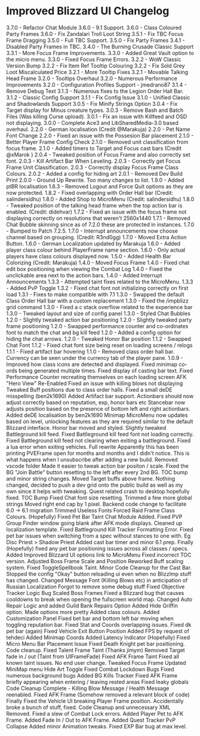 # Improved Blizzard UI Changelog

3.7.0 - Refactor Chat Module
3.6.0 - 9.1 Support.
3.6.0 - Class Coloured Party Frames
3.6.0 - Fix Zandalari Troll Loot String
3.5.1 - Fix TBC Focus Frame Dragging
3.5.0 - Full TBC Support.
3.5.0 - Fix Party Frames
3.4.1 - Disabled Party Frames in TBC.
3.4.0 - The Burning Crusade Classic Support
3.3.1 - More Focus Frame Improvements.
3.3.0 - Added Great Vault option to the micro menu.
3.3.0 - Fixed Focus Frame Errors.
3.2.2 - WoW Classic Version Bump
3.2.2 - Fix Item Ref Tooltip Colouring
3.2.2 - Fix Sold Grey Loot Miscalculated Price
3.2.1 - More Tooltip Fixes
3.2.1 - Movable Talking Head Frame
3.2.0 - Tooltips Overhaul
3.2.0 - Numerous Performance Improvements
3.2.0 - Configuration Profiles Support - jmedrano87
3.1.4 - Remove Debug Text
3.1.3 - Numerous fixes to the Legion Order Hall Bar.
3.1.2 - Classic Config Support
3.1.1 - Fix Config Issue
3.1.0 - Unified Classic and Shadowlands Support
3.0.5 - Fix Minify Strings Option
3.0.4 - Fix Target display for Minus creature types.
3.0.3 - Remove Bash and Batch Files (Was killing Curse upload).
3.0.1 - Fix an issue with Killfeed and OSD not displaying.
3.0.0 - Complete Ace3 and LibSharedMedia-3.0 based overhaul.
2.2.0 - German localisation (Credit @Marakuja)
2.2.0 - Pet Name Font Change
2.2.0 - Fixed an issue with the Possesion Bar placement
2.1.0 - Better Player Frame Config Check
2.1.0 - Removed unit classification from focus frame.
2.1.0 - Added timers to Target and Focus cast bars (Credit @xMarok )
2.0.4 - Tweaked position of Focus Frame and also correctly set font.
2.0.3 - Kill Artifact Bar When Leveling.
2.0.3 - Correctly get Focus Frame Unit Classification.
2.0.3 - Correctly display Focus Frame Class Colours.
2.0.2 - Added a config for hiding art
2.0.1 - Removed Dev Build Print
2.0.0 - Ground Up Rewrite. Too many changes to list.
1.9.0 - Added ptBR localisation
1.8.3 - Removed Logout and Force Quit options as they are now protected.
1.8.2 - Fixed overlapping with Order Hall bar (Credit: salindersidhu)
1.8.0 - Added Shop to MicroMenu (Credit: salindersidhu)
1.8.0 - Tweaked position of the talking head frame when the top action bar is enabled. (Credit: didehvar)
1.7.2 - Fixed an issue with the focus frame not displaying correctly on resolutions that weren't 2560x1440
1.7.1 - Removed Chat Bubble skinning since as of 7.2.0 these are protected in instances.
1.7.0 - Bumped to Patch 7.2.5.
1.7.0 - Interrupt announcements now choose channel based on grouping. (Credit: R3nd0gg)
1.7.0 - Moved Extra Action Button.
1.6.0 - German Localization updated by Marakuja
1.6.0 - Added player class colour behind PlayerFrame name section.
1.6.0 - Only actual players have class colours displayed now.
1.5.0 - Added Health Bar Colorizing (Credit: Marakuja)
1.4.0 - Moved Focus Frame
1.4.0 - Fixed chat edit box positioning when viewing the Combat Log
1.4.0 - Fixed the unclickable area next to the action bars.
1.4.0 - Added Interrupt Announcements
1.3.3 - Attempted taint fixes related to the MicroMenu.
1.3.3 - Added PvP Toggle
1.3.2 - Fixed chat font not initializing correctly on first load
1.3.1 - Fixes to make compatible with 7.1
1.3.0 - Swapped the default Class Order Hall bar with a custom replacement
1.3.0 - Fixed the /impblizz grid command
1.3.0 - Fixed a c stack overflow related to the experience bar
1.3.0 - Tweaked layout and size of config panel
1.3.0 - Styled Chat Bubbles
1.2.0 - Slightly tweaked action bar positioning
1.2.0 - Slightly tweaked party frame positioning
1.2.0 - Swapped performance counter and co-ordinates font to match the chat and bg kill feed
1.2.0 - Added a config option for hiding the chat arrows.
1.2.0 - Tweaked Honor Bar position
1.1.2 - Swapped Chat Font
1.1.2 - Fixed chat font size being reset on loading screens / relogs
1.1.1 - Fixed artifact bar hovering
1.1.0 - Removed class order hall bar. Currency can be seen under the currency tab of the player pane.
1.0.9 - Improved how class icons are detected and displayed.
Fixed minimap co-ords being generated multiple times.
Fixed display of casting bar text.
Fixed Performance Counter recreating themselves on each loading screen
AFK "Hero View" Re-Enabled
Fixed an issue with killing blows not displaying
Tweaked Buff positions due to class order halls.
Fixed a small deDE misspelling (ben2k1690)
Added Artifact bar support.
Actionbars should now adjust correctly based on reputation, exp, honor bars etc
Stancebar now adjusts position based on the presence of bottom left and right actionbars.
Added deDE localisation by ben2k1690
Minimap MicroMenu now updates based on level, unlocking features as they are required similar to the default Blizzard interface.
Honor bar moved and styled.
Slightly tweaked Battleground kill feed.
Fixed Battleground kill feed font not loading correctly.
Fixed Battleground kill feed not clearing when exiting a battleground.
Fixed a lua error when exiting vehicles.
Full rewrite
Apparently this has been printing PVEFrame open for months and months and I didn't notice. This is what happens when I unsubscribe after adding a new build.
Removed vscode folder
Made it easier to tweak action bar positon / scale.
Fixed the BG "Join Battle" button resetting to the left after every 2nd BG.
TOC bump and minor string changes.
Moved Target buffs above frame.
Nothing changed, decided to push a dev grid onto the public build as well as my own since it helps with tweaking.
Quest related crash to desktop hopefully fixed.
TOC Bump
Fixed Chat font size resetting.
Trimmed a few more global strings
Moved right end cap by 1 pixel.
Backend code change to facilitate 6.0 -> 6.1 migration
Trimmed Useless Fonts
Forced Raid Frame Class Colours.
(Hopefully) Fixed Pet Bar Taint
Chat Module Added.
Fixed PVP Group Finder window going blank after AFK mode displays.
Cleaned up localization template.
Fixed Battleground Kill Tracker Formatting Error.
Fixed pet bar issues when switching from a spec without stances to one with. Eg Disc Priest > Shadow Priest
Added cast bar timer and minor 6.1 prep.
Finally (Hopefully) fixed any pet bar positioning issues across all classes / specs.
Added Improved Blizzard UI options link to MicroMenu
Fixed incorrect TOC version.
Adjusted Boss Frame Scale and Position
Reworked Buff scaling system.
Fixed ToggleSpellbook Taint.
Minor Code Cleanup for the Cast Bar.
Stopped the config "Okay" button reloading ui even when no BlizzImp stuff has changed.
Changed Message Font (Killing Blows etc) in anticipation of Russian Localization
Forgot to remove some debug stuff
Fixed Objective Tracker Logic Bug
Scaled Boss Frames
Fixed a Blizzard bug that causes cooldowns to break when opening the fullscreen world map.
Changed Auto Repair Logic and added Guild Bank Repairs Option
Added Hide Griffin option.
Made options more pretty
Added class colours.
Added Customization Panel
Fixed bet bar and bottom left bar moving when toggling reputation bar.
Fixed Stat and Coords overlapping issues.
Fixed dk pet bar (again)
Fixed Vehicle Exit Button Position 
Added FPS by request of tehdeci
Added Minimap Coords
Added Latency Indicator
(Hopefully) Fixed Micro Menu Bar Placement Issue
Fixed Death Knight pet bar positioning.
Code cleanup.
Fixed Talent Frame Taint (Thanks jimym)
Removed Target fade in / out (Taint from UIFrameFade)
Fixed AFK Frame Taint
Fixed all known taint issues. No end user change.
Tweaked Focus Frame
Updated MiniMap menu
Hide Art Toggle
Fixed Combat Lockdown Bugs
Fixed numerous background bugs
Added BG Kills Tracker
Fixed AFK Frame briefly appearing when entering / leaving rested areas
Fixed leaky globals
Code Cleanup Complete - Killing Blow Message / Health Message reenabled.
Fixed AFK Frame (Somehow removed a relevant block of code)
Finally Fixed the Vehicle UI breaking Player Frame position.
Accidentally broke a bunch of stuff, fixed.
Code Cleanup and unnecessary XML Removed.
Fixed a slew of Combat Lock errors.
Added Player Pet to AFK Frame.
Added Fade In / Out to AFK Frame.
Added Quest Tracker PvP Collapse
Added minor Animation tweaks.
Fixed EXP Bar bug at max level.